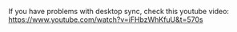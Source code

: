 If you have problems with desktop sync, check this youtube video:\
https://www.youtube.com/watch?v=iFHbzWhKfuU&t=570s
